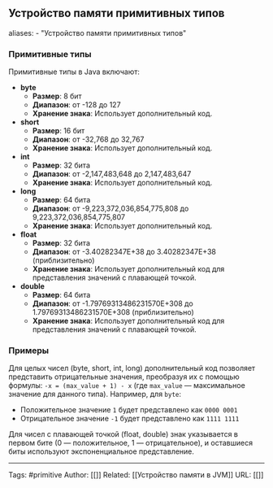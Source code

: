 ## Устройство памяти примитивных типов

aliases: 
	- "Устройство памяти примитивных типов"

### Примитивные типы
Примитивные типы в Java включают:
- **byte**
    - **Размер**: 8 бит
    - **Диапазон**: от -128 до 127
    - **Хранение знака**: Использует дополнительный код.
- **short**
    - **Размер**: 16 бит
    - **Диапазон**: от -32,768 до 32,767
    - **Хранение знака**: Использует дополнительный код.
- **int**
    - **Размер**: 32 бита
    - **Диапазон**: от -2,147,483,648 до 2,147,483,647
    - **Хранение знака**: Использует дополнительный код.
- **long**
    - **Размер**: 64 бита
    - **Диапазон**: от -9,223,372,036,854,775,808 до 9,223,372,036,854,775,807
    - **Хранение знака**: Использует дополнительный код.
- **float**
    - **Размер**: 32 бита
    - **Диапазон**: от -3.40282347E+38 до 3.40282347E+38 (приблизительно)
    - **Хранение знака**: Использует дополнительный код для представления значений с плавающей точкой.
- **double**
    - **Размер**: 64 бита
    - **Диапазон**: от -1.79769313486231570E+308 до 1.79769313486231570E+308 (приблизительно)
    - **Хранение знака**: Использует дополнительный код для представления значений с плавающей точкой.
### Примеры

Для целых чисел (byte, short, int, long) дополнительный код позволяет представить отрицательные значения, преобразуя их с помощью формулы: `-x = (max_value + 1) - x` (где `max_value` — максимальное значение для данного типа). Например, для `byte`:

- Положительное значение `1` будет представлено как `0000 0001`
- Отрицательное значение `-1` будет представлено как `1111 1111`

Для чисел с плавающей точкой (float, double) знак указывается в первом бите (0 — положительное, 1 — отрицательное), и оставшиеся биты используют экспоненциальное представление.

---
Tags: #primitive
Author: [[]]
Related: [[Устройство памяти в JVM]]
URL: [[]]

